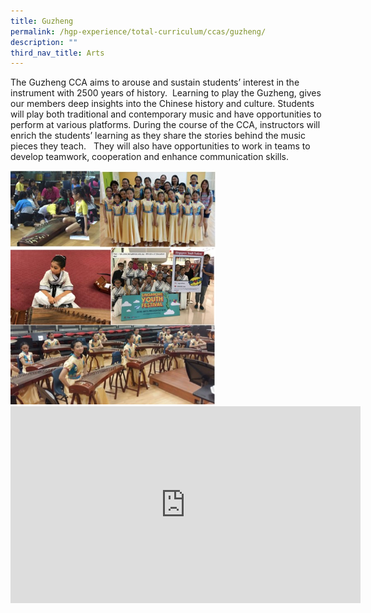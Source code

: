 ```yaml
---
title: Guzheng
permalink: /hgp-experience/total-curriculum/ccas/guzheng/
description: ""
third_nav_title: Arts
---
```


<p>The Guzheng CCA aims to arouse and sustain students&rsquo; interest in the instrument with 2500 years of history.&nbsp; Learning to play the Guzheng, gives our members deep insights into the Chinese history and culture. Students will play both traditional and contemporary music and have opportunities to perform at various platforms. During the course of the CCA, instructors will enrich the students&rsquo; learning as they share the stories behind the music pieces they teach. &nbsp; They will also have opportunities to work in teams to develop teamwork, cooperation and enhance communication skills.</p>
<img style="width: 65%;" src="/images/guz.jpg" /><br>
<iframe width="560" height="315" src="https://www.youtube.com/embed/yu-qyv9ffK4" title="Guzheng CCA Showcase" frameborder="0" allow="accelerometer; autoplay; clipboard-write; encrypted-media; gyroscope; picture-in-picture" allowfullscreen></iframe>